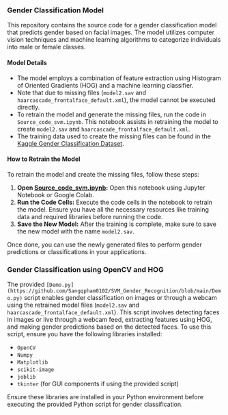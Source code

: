 ### Gender Classification Model
This repository contains the source code for a gender classification model that predicts gender based on facial images. The model utilizes computer vision techniques and machine learning algorithms to categorize individuals into male or female classes.

#### Model Details
- The model employs a combination of feature extraction using Histogram of Oriented Gradients (HOG) and a machine learning classifier.
- Note that due to missing files (`model2.sav` and `haarcascade_frontalface_default.xml`), the model cannot be executed directly.
- To retrain the model and generate the missing files, run the code in `Source_code_svm.ipynb`. This notebook assists in retraining the model to create `model2.sav` and `haarcascade_frontalface_default.xml`.
- The training data used to create the missing files can be found in the [Kaggle Gender Classification Dataset](https://www.kaggle.com/datasets/cashutosh/gender-classification-dataset).

#### How to Retrain the Model
To retrain the model and create the missing files, follow these steps:

1. **Open [Source_code_svm.ipynb](https://github.com/Sangqpham0102/SVM_Gender_Recognition/blob/main/Source_code_svm.ipynb):** Open this notebook using Jupyter Notebook or Google Colab.
2. **Run the Code Cells:** Execute the code cells in the notebook to retrain the model. Ensure you have all the necessary resources like training data and required libraries before running the code.
3. **Save the New Model:** After the training is complete, make sure to save the new model with the name `model2.sav`.

Once done, you can use the newly generated files to perform gender predictions or classifications in your applications.

### Gender Classification using OpenCV and HOG
The provided `[Demo.py](https://github.com/Sangqpham0102/SVM_Gender_Recognition/blob/main/Demo.py)` script enables gender classification on images or through a webcam using the retrained model files (`model2.sav` and `haarcascade_frontalface_default.xml`). This script involves detecting faces in images or live through a webcam feed, extracting features using HOG, and making gender predictions based on the detected faces. To use this script, ensure you have the following libraries installed:

- `OpenCV`
- `Numpy`
- `Matplotlib`
- `scikit-image`
- `joblib`
- `tkinter` (for GUI components if using the provided script)

Ensure these libraries are installed in your Python environment before executing the provided Python script for gender classification.

